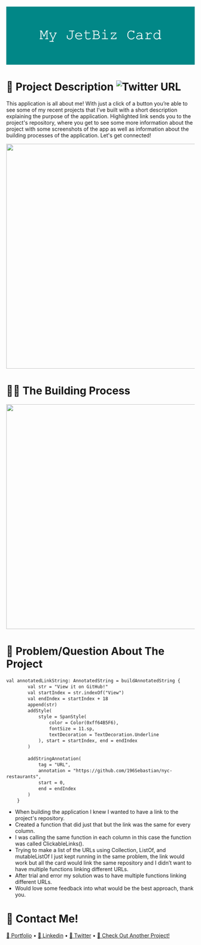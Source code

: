 ![](https://github.com/196Sebastian/jet-biz-card/blob/main/My_JetBiz_Card.png)

# 🌟 Project Description ![Twitter URL](https://img.shields.io/twitter/url?style=social&url=https%3A%2F%2Ftwitter.com%2F196Sebastian)
This application is all about me! With just a click of a button you’re able to see some of my recent projects that I’ve built with a short 
description explaining the purpose of the application. 
Highlighted link sends you to the project's repository, where you get to see some more information about the project with some screenshots of the app 
as well as information about the building processes of the application. 
Let's get connected! 


<img src="https://user-images.githubusercontent.com/87108242/153422512-9394c584-96dd-4fa0-94ec-bafb41369bf0.png" width="600" height="600">

# 👨‍💻 The Building Process


<img src="https://user-images.githubusercontent.com/87108242/153422507-314df6a5-49a7-4c9e-a073-93837c7fba15.png" width="600" height="600">

# 🔧 Problem/Question About The Project
```
val annotatedLinkString: AnnotatedString = buildAnnotatedString {
        val str = "View it on GitHub!"
        val startIndex = str.indexOf("View")
        val endIndex = startIndex + 18
        append(str)
        addStyle(
            style = SpanStyle(
                color = Color(0xff64B5F6),
                fontSize = 11.sp,
                textDecoration = TextDecoration.Underline
            ), start = startIndex, end = endIndex
        )

        addStringAnnotation(
            tag = "URL",
            annotation = "https://github.com/196Sebastian/nyc-restaurants",
            start = 0,
            end = endIndex
        )
    }
```

- When building the application I knew I wanted to have a link to the project's repository.
- Created a function that did just that but the link was the same for every column.
- I was calling the same function in each column in this case the function was called ClickableLinks().
- Trying to make a list of the URLs using Collection﻿, List﻿Of, and mutableListOf I just kept running in the same problem, 
the link would work but all the card would link the same repository and I didn’t want to have multiple functions linking different URLs. 
- After trial and error my solution was to have multiple functions linking different URLs.
- Would love some feedback into what would be the best approach, thank you.

# 🔔 Contact Me!

  [📝 Portfolio](https://sebastiancorrea.netlify.app/) • [💼 Linkedin](https://www.linkedin.com/in/sebastian-correa-b6858b177/) • [🐤 Twitter](https://twitter.com/196Sebastian) • [📱 Check Out Another Project!](https://github.com/196Sebastian/jet-biz-card)
  

